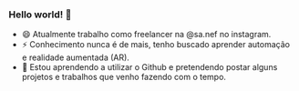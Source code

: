 ### Hello world! 👋

- 😄 Atualmente trabalho como freelancer na @sa.nef no instagram.
- ⚡ Conhecimento nunca é de mais, tenho buscado aprender automação e realidade aumentada (AR).
- 💬 Estou aprendendo a utilizar o Github e pretendendo postar alguns projetos e trabalhos que venho fazendo com o tempo.
